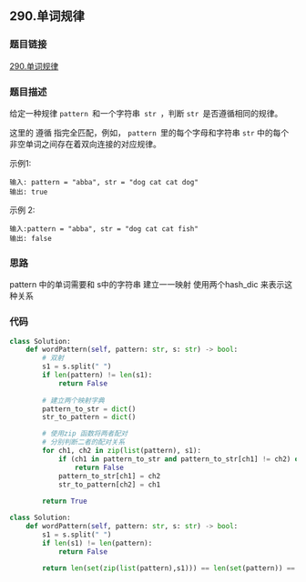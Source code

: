 ## 290.单词规律
### 题目链接
[290.单词规律](https://leetcode-cn.com/problems/word-pattern/submissions/)

### 题目描述
给定一种规律 `pattern `和一个字符串` str `，判断 `str `是否遵循相同的规律。

这里的 遵循 指完全匹配，例如， `pattern `里的每个字母和字符串 `str` 中的每个非空单词之间存在着双向连接的对应规律。

示例1:
```
输入: pattern = "abba", str = "dog cat cat dog"
输出: true
```
示例 2:
```
输入:pattern = "abba", str = "dog cat cat fish"
输出: false
```


### 思路

pattern 中的单词需要和 s中的字符串 建立一一映射
使用两个hash_dic 来表示这种关系
### 代码
```python
class Solution:
    def wordPattern(self, pattern: str, s: str) -> bool:
        # 双射
        s1 = s.split(" ")
        if len(pattern) != len(s1):
            return False
        
        # 建立两个映射字典
        pattern_to_str = dict()
        str_to_pattern = dict()

        # 使用zip 函数将两者配对
        # 分别判断二者的配对关系
        for ch1, ch2 in zip(list(pattern), s1):
            if (ch1 in pattern_to_str and pattern_to_str[ch1] != ch2) or (ch2 in str_to_pattern and str_to_pattern[ch2] != ch1):
                return False
            pattern_to_str[ch1] = ch2
            str_to_pattern[ch2] = ch1
        
        return True
```


```python
class Solution:
    def wordPattern(self, pattern: str, s: str) -> bool:
        s1 = s.split(" ")
        if len(s1) != len(pattern):
            return False
        
        return len(set(zip(list(pattern),s1))) == len(set(pattern)) == len(set(s1))
```
